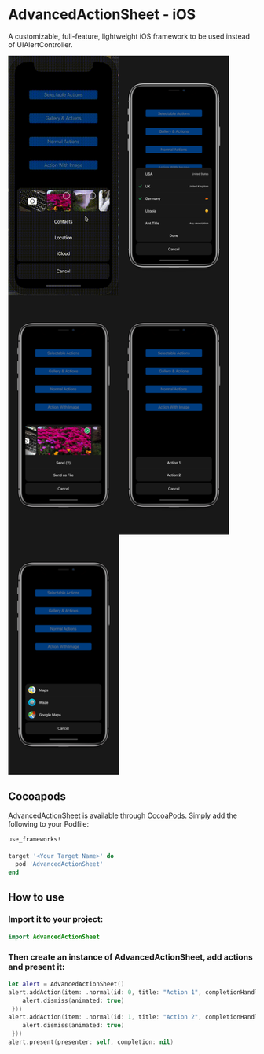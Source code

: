 # AdvancedActionSheet - iOS
A customizable, full-feature, lightweight iOS framework to be used instead of UIAlertController.

<img align="left" src="./AdvancedActionSheetExamples/ScreenShots/5.gif?raw" width="225" height="487">
<img align="left" src="./AdvancedActionSheetExamples/ScreenShots/1.jpg?raw" width="225" height="487">
<img align="left" src="./AdvancedActionSheetExamples/ScreenShots/2.jpg?raw" width="225" height="487">
<img align="left" src="./AdvancedActionSheetExamples/ScreenShots/3.jpg?raw" width="225" height="487">
<img src="./AdvancedActionSheetExamples/ScreenShots/4.jpg?raw" width="225" height="487">

## Cocoapods

AdvancedActionSheet is available through [CocoaPods](http://cocoapods.org). Simply add the following to your Podfile:

```ruby
use_frameworks!

target '<Your Target Name>' do
  pod 'AdvancedActionSheet'
end
```

## How to use

### Import it to your project:
```swift
import AdvancedActionSheet
```

### Then create an instance of AdvancedActionSheet, add actions and present it:

```swift
let alert = AdvancedActionSheet()
alert.addAction(item: .normal(id: 0, title: "Action 1", completionHandler: { (_) in
    alert.dismiss(animated: true)
 }))
alert.addAction(item: .normal(id: 1, title: "Action 2", completionHandler: { (_) in
    alert.dismiss(animated: true)
 }))
alert.present(presenter: self, completion: nil)
```
